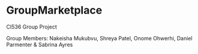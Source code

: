 # GroupMarketplace
CI536 Group Project

Group Members: Nakeisha Mukubvu, Shreya Patel, Onome Ohwerhi, Daniel Parmenter & Sabrina Ayres
